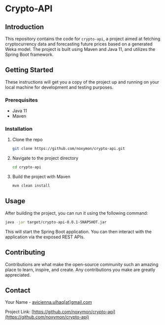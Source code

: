 # Crypto-API

## Introduction

This repository contains the code for `crypto-api`, a project aimed at fetching cryptocurrency data and forecasting future prices based on a generated Weka model. The project is built using Maven and Java 11, and utilizes the Spring Boot framework.

## Getting Started

These instructions will get you a copy of the project up and running on your local machine for development and testing purposes.

### Prerequisites

- Java 11
- Maven

### Installation

1. Clone the repo
   ```sh
   git clone https://github.com/noxymon/crypto-api.git
   ```
2. Navigate to the project directory
   ```sh
   cd crypto-api
   ```
3. Build the project with Maven
   ```sh
   mvn clean install
   ```

## Usage

After building the project, you can run it using the following command:

```sh
java -jar target/crypto-api-0.0.1-SNAPSHOT.jar
```

This will start the Spring Boot application. You can then interact with the application via the exposed REST APIs.

## Contributing

Contributions are what make the open-source community such an amazing place to learn, inspire, and create. Any contributions you make are greatly appreciated.

## Contact

Your Name - [avicienna.ulhaq[at]gmail.com](mailto:avicienna.ulhaq@gmail.com)

Project Link: [https://github.com/noxymon/crypto-api](https://github.com/noxymon/crypto-api)
